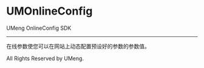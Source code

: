 # UMOnlineConfig
UMeng OnlineConfig SDK

--------------------------
在线参数使您可以在网站上动态配置预设好的参数的参数值。


All Rights Reserved by UMeng.
